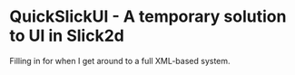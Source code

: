 # QuickSlickUI - A temporary solution to UI in Slick2d #

Filling in for when I get around to a full XML-based system.
